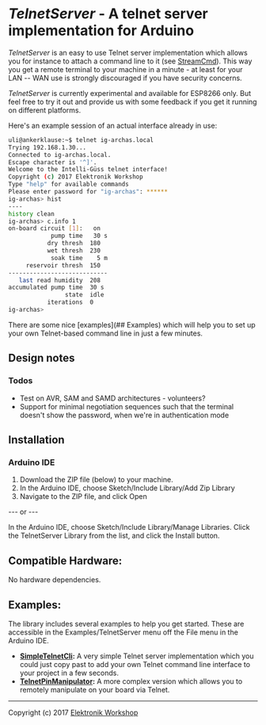 # *TelnetServer* - A telnet server implementation for Arduino

*TelnetServer* is an easy to use Telnet server implementation which allows you for instance to attach a command line to it (see [StreamCmd](../StreamCmd)). This way you get a remote terminal to your machine in a minute - at least for your LAN -- WAN use is strongly discouraged if you have security concerns.

*TelnetServer* is currently experimental and available for ESP8266 only. But feel free to try it out and provide us with some feedback if you get it running on different platforms.

Here's an example session of an actual interface already in use:
```bash
uli@ankerklause:~$ telnet ig-archas.local
Trying 192.168.1.30...
Connected to ig-archas.local.
Escape character is '^]'.
Welcome to the Intelli-Güss telnet interface!
Copyright (c) 2017 Elektronik Workshop
Type "help" for available commands
Please enter password for "ig-archas": ******
ig-archas> hist
----
history clean
ig-archas> c.info 1
on-board circuit [1]:   on
            pump time   30 s
           dry thresh  180
           wet thresh  230
            soak time    5 m
     reservoir thresh  150
----------------------------
   last read humidity  208
accumulated pump time  30 s
                state  idle
           iterations  0
ig-archas> 
```

There are some nice [examples](## Examples) which will help you to set up your own Telnet-based command line in just a few minutes.

## Design notes
### Todos
* Test on AVR, SAM and SAMD architectures - volunteers?
* Support for minimal negotiation sequences such that the terminal doesn't show the password, when we're in authentication mode

## Installation
### Arduino IDE
1. Download the ZIP file (below) to your machine.
2. In the Arduino IDE, choose Sketch/Include Library/Add Zip Library
3. Navigate to the ZIP file, and click Open

--- or ---

In the Arduino IDE, choose Sketch/Include Library/Manage Libraries.  Click the TelnetServer Library from the list, and click the Install button.

## Compatible Hardware:
No hardware dependencies.

## Examples:
The library includes several examples to help you get started. These are accessible in the Examples/TelnetServer menu off the File menu in the Arduino IDE.
* **[SimpleTelnetCli](examples/SimpleTelnetCli/SimpleTelnetCli.ino):** A very simple Telnet server implementation which you could just copy past to add your own Telnet command line interface to your project in a few seconds.
* **[TelnetPinManipulator](examples/TelnetPinManipulator/TelnetPinManipulator.ino):** A more complex version which allows you to remotely manipulate on your board via Telnet.

---
Copyright (c) 2017 [Elektronik Workshop](http://elektronikworkshop.ch)
